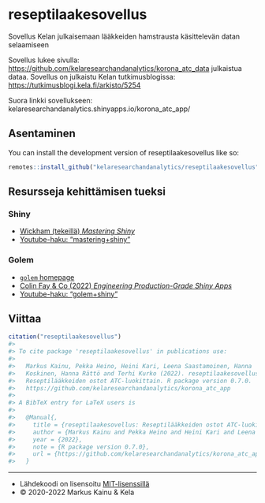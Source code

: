 
<!-- README.md is generated from README.Rmd. Please edit that file -->

# reseptilaakesovellus

<!-- badges: start -->
<!-- badges: end -->

Sovellus Kelan julkaisemaan lääkkeiden hamstrausta käsittelevän datan
selaamiseen

Sovellus lukee sivulla:
<https://github.com/kelaresearchandanalytics/korona_atc_data> julkaistua
dataa. Sovellus on julkaistu Kelan tutkimusblogissa:
<https://tutkimusblogi.kela.fi/arkisto/5254>

Suora linkki sovellukseen:
kelaresearchandanalytics.shinyapps.io/korona\_atc\_app/

## Asentaminen

You can install the development version of reseptilaakesovellus like so:

``` r
remotes::install_github("kelaresearchandanalytics/reseptilaakesovellus")
```

## Resursseja kehittämisen tueksi

### Shiny

-   [Wickham (tekeillä) *Mastering Shiny*](https://mastering-shiny.org/)
-   [Youtube-haku:
    “mastering+shiny”](https://www.youtube.com/results?search_query=mastering+shiny)

### Golem

-   [`golem` homepage](https://thinkr-open.github.io/golem/)
-   [Colin Fay & Co (2022) *Engineering Production-Grade Shiny
    Apps*](https://engineering-shiny.org/)
-   [Youtube-haku:
    “golem+shiny”](https://www.youtube.com/results?search_query=golem+shiny)

## Viittaa

``` r
citation("reseptilaakesovellus")
#> 
#> To cite package 'reseptilaakesovellus' in publications use:
#> 
#>   Markus Kainu, Pekka Heino, Heini Kari, Leena Saastamoinen, Hanna
#>   Koskinen, Hanna Rättö and Terhi Kurko (2022). reseptilaakesovellus:
#>   Reseptilääkkeiden ostot ATC-luokittain. R package version 0.7.0.
#>   https://github.com/kelaresearchandanalytics/korona_atc_app
#> 
#> A BibTeX entry for LaTeX users is
#> 
#>   @Manual{,
#>     title = {reseptilaakesovellus: Reseptilääkkeiden ostot ATC-luokittain},
#>     author = {Markus Kainu and Pekka Heino and Heini Kari and Leena Saastamoinen and Hanna Koskinen and Hanna Rättö and Terhi Kurko},
#>     year = {2022},
#>     note = {R package version 0.7.0},
#>     url = {https://github.com/kelaresearchandanalytics/korona_atc_app},
#>   }
```

------------------------------------------------------------------------

-   Lähdekoodi on lisensoitu
    [MIT-lisenssillä](https://opensource.org/licenses/MIT)
-   © 2020-2022 Markus Kainu & Kela
